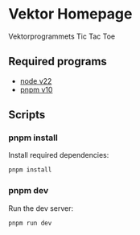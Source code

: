 # Vektor Homepage

Vektorprogrammets Tic Tac Toe

## Required programs

- [node v22](https://nodejs.org/en)
- [pnpm v10](https://pnpm.io/)

## Scripts

### pnpm install

Install required dependencies:

```sh
pnpm install
```

### pnpm dev

Run the dev server:

```sh
pnpm run dev
```


